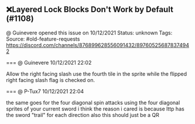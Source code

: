 ## ❌Layered Lock Blocks Don't Work by Default (#1108)
@ Guinevere opened this issue on 10/12/2021
Status: unknown
Tags: 
Source: #old-feature-requests https://discord.com/channels/876899628556091432/897605256878374942


=== @ Guinevere 10/12/2021 22:02

Allow the right facing slash use the fourth tile in the sprite while the flipped right facing slash flag is checked on.

=== @ P-Tux7 10/12/2021 22:04

the same goes for the four diagonal spin attacks using the four diagonal sprites of your current sword
i think the reason i cared is because lttp has the sword "trail" for each direction
also this should just be a QR
